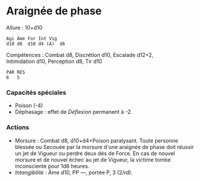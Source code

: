 
# Araignée de phase

Allure : 10+d10

	Agi	Âme	For	Int	Vig
	d10	d8	d10	d4 (A)	d6

Compétences : Combat d8, Discrétion d10, Escalade d12+2, Intimidation d10, Perception d8, Tir d10

	PAR	RES
	6	5

### Capacités spéciales
- Poison (-4)
- Déphasage : effet de _Déflexion_ permanent à -2.

### Actions
- Morsure : Combat d8, d10+d4+Poison paralysant. Toute personne blessée ou Secouée par la morsure d'une araignée de phase doit réussir un jet de Vigueur ou perdre deux dés de Force. En cas de nouvel morsure et de nouvel échec au jet de Vigueur, la victime tombe inconsciente pour 1d6 heures.
- _Intangibilité_ : Âme d10, PP —, portée P, 3 (2/rd).
